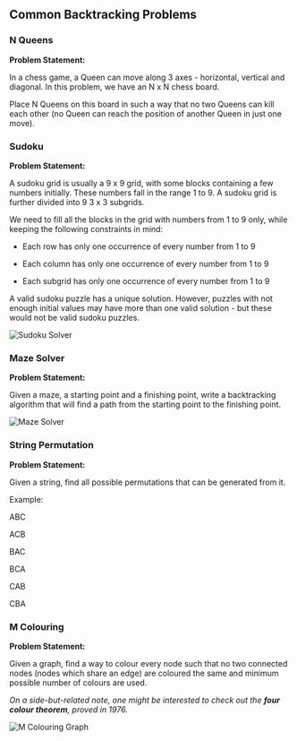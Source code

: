 ## Common Backtracking Problems

### N Queens

**Problem Statement:**

In a chess game, a Queen can move along 3 axes - horizontal, vertical and diagonal. In this problem, we have an N x N chess board. 

Place N Queens on this board in such a way that no two Queens can kill each other (no Queen can reach the position of another Queen in just one move).

### Sudoku

**Problem Statement:**

A sudoku grid is usually a 9 x 9 grid, with some blocks containing a few numbers initially. These numbers fall in the range 1 to 9. A sudoku grid is further divided into 9 3 x 3 subgrids.

We need to fill all the blocks in the grid with numbers from 1 to 9 only, while keeping the following constraints in mind:

- Each row has only one occurrence of every number from 1 to 9

- Each column has only one occurrence of every number from 1 to 9

- Each subgrid has only one occurrence of every number from 1 to 9

A valid sudoku puzzle has a unique solution. However, puzzles with not enough initial values may have more than one valid solution - but these would not be valid sudoku puzzles.

![Sudoku Solver](https://upload.wikimedia.org/wikipedia/commons/thumb/8/8c/Sudoku_solved_by_bactracking.gif/260px-Sudoku_solved_by_bactracking.gif)

### Maze Solver

**Problem Statement:**

Given a maze, a starting point and a finishing point, write a backtracking algorithm that will find a path from the starting point to the finishing point.

![Maze Solver](https://www.geeksforgeeks.org/wp-content/uploads/ratinmaze_filled_path1.png)

### String Permutation

**Problem Statement:**

Given a string, find all possible permutations that can be generated from it.

Example:

ABC

ACB

BAC

BCA

CAB

CBA

### M Colouring

**Problem Statement:**

Given a graph, find a way to colour every node such that no two connected nodes (nodes which share an edge) are coloured the same and minimum possible number of colours are used.

*On a side-but-related note, one might be interested to check out the ***four colour theorem***, proved in 1976.*

![M Colouring Graph](https://media.geeksforgeeks.org/wp-content/uploads/mcolor.png)
